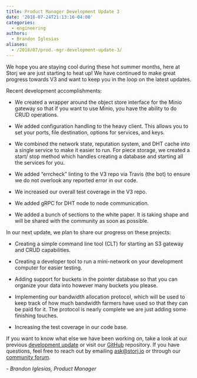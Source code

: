 ```yaml
---
title: Product Manager Development Update 3
date: '2018-07-24T21:13:16-04:00'
categories:
  - engineering
authors:
  - Brandon Iglesias
aliases:
  - /2018/07/prod.-mgr-development-update-3/
---
```

We hope you are staying cool during these hot summer months, here at Storj we are just starting to heat up! We have continued to make great progress towards V3 and want to keep you in the loop on the latest updates.

<!--more-->

Recent development accomplishments:

*   We created a wrapper around the object store interface for the Minio gateway so that if you want to use Minio, you have the ability to do CRUD operations.  
    
*   We added configuration handling to the heavy client. This allows you to set your ports, file destination, options for services, and keys.  
    
*   We combined the network state, reputation system, and DHT cache into a single service to make it easier to run. For piece storage, we created a start/ stop method which handles creating a database and starting all the services for you.  
    
*   We added “errcheck” linting to the V3 repo via Travis (the bot) to ensure we do not overlook any reported error in our code.  
    
*   We increased our overall test coverage in the V3 repo.  
    
*   We added gRPC for DHT node to node communication.  
    
*   We added a bunch of sections to the white paper. It is taking shape and will be shared with the community as soon as possible.  
    

In our next update, we plan to share our progress on these projects:

*   Creating a simple command line tool (CLT) for starting an S3 gateway and CRUD capabilities.  
    
*   Creating a developer tool to run a mini-network on your development computer for easier testing.  
    
*   Adding support for buckets in the pointer database so that you can organize your data into however many buckets you please.  
    
*   Implementing our bandwidth allocation protocol, which will be used to keep track of how much bandwidth farmers have used so that they can be paid for it. The protocol is nearly complete we are just adding some finishing touches.  
    
*   Increasing the test coverage in our code base.  
    

If you want to know what else we have been working on, take a look at our previous [development update](https://storj.io/blog/2018/07/prod.-mgr-development-update-2/) or visit our [GitHub](https://github.com/storj/storj) repository. If you have questions, feel free to reach out by emailing [ask@storj.io](mailto:ask@storj.io) or through our [community forum](https://community.storj.io/).

\- _Brandon Iglesias, Product Manager_
